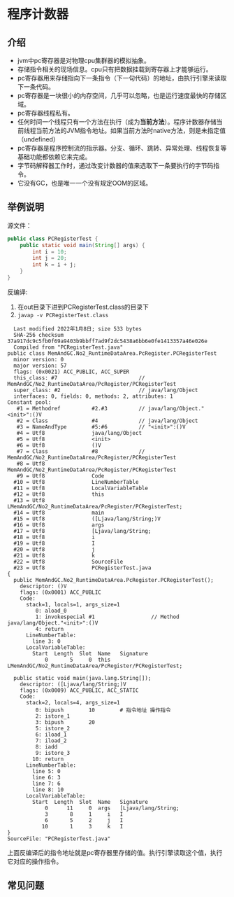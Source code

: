 # 程序计数器

## 介绍
- jvm中pc寄存器是对物理cpu集群器的模拟抽象。
- 存储指令相关的现场信息。cpu只有把数据挂载到寄存器上才能够运行。
- pc寄存器用来存储指向下一条指令（下一句代码）的地址，由执行引擎来读取下一条代码。
- pc寄存器是一块很小的内存空间，几乎可以忽略，也是运行速度最快的存储区域。
- pc寄存器线程私有。
- 任何时间一个线程只有一个方法在执行（成为**当前方法**）。程序计数器存储当前线程当前方法的JVM指令地址。如果当前方法时native方法，则是未指定值（undefined）
- pc寄存器是程序控制流的指示器。分支、循环、跳转、异常处理、线程恢复等基础功能都依赖它来完成。
- 字节码解释器工作时，通过改变计数器的值来选取下一条要执行的字节码指令。
- 它没有GC，也是唯一一个没有规定OOM的区域。

## 举例说明
源文件：
```java
public class PCRegisterTest {
    public static void main(String[] args) {
        int i = 10;
        int j = 20;
        int k = i + j;
    }
}
```
反编译:
1. 在out目录下进到PCRegisterTest.class的目录下
2. ``javap -v PCRegisterTest.class``

```\
  Last modified 2022年1月8日; size 533 bytes
  SHA-256 checksum 37a917dc9c5fb0f69a9403b9bbff7ad9f2dc5438a6bb6e0fe1413357a46e026e
  Compiled from "PCRegisterTest.java"
public class MemAndGC.No2_RuntimeDataArea.PcRegister.PCRegisterTest
  minor version: 0
  major version: 57
  flags: (0x0021) ACC_PUBLIC, ACC_SUPER
  this_class: #7                          // MemAndGC/No2_RuntimeDataArea/PcRegister/PCRegisterTest
  super_class: #2                         // java/lang/Object
  interfaces: 0, fields: 0, methods: 2, attributes: 1
Constant pool:
   #1 = Methodref          #2.#3          // java/lang/Object."<init>":()V
   #2 = Class              #4             // java/lang/Object
   #3 = NameAndType        #5:#6          // "<init>":()V
   #4 = Utf8               java/lang/Object
   #5 = Utf8               <init>
   #6 = Utf8               ()V
   #7 = Class              #8             // MemAndGC/No2_RuntimeDataArea/PcRegister/PCRegisterTest
   #8 = Utf8               MemAndGC/No2_RuntimeDataArea/PcRegister/PCRegisterTest
   #9 = Utf8               Code
  #10 = Utf8               LineNumberTable
  #11 = Utf8               LocalVariableTable
  #12 = Utf8               this
  #13 = Utf8               LMemAndGC/No2_RuntimeDataArea/PcRegister/PCRegisterTest;
  #14 = Utf8               main
  #15 = Utf8               ([Ljava/lang/String;)V
  #16 = Utf8               args
  #17 = Utf8               [Ljava/lang/String;
  #18 = Utf8               i
  #19 = Utf8               I
  #20 = Utf8               j
  #21 = Utf8               k
  #22 = Utf8               SourceFile
  #23 = Utf8               PCRegisterTest.java
{
  public MemAndGC.No2_RuntimeDataArea.PcRegister.PCRegisterTest();
    descriptor: ()V
    flags: (0x0001) ACC_PUBLIC
    Code:
      stack=1, locals=1, args_size=1
         0: aload_0
         1: invokespecial #1                  // Method java/lang/Object."<init>":()V
         4: return
      LineNumberTable:
        line 3: 0
      LocalVariableTable:
        Start  Length  Slot  Name   Signature
            0       5     0  this   LMemAndGC/No2_RuntimeDataArea/PcRegister/PCRegisterTest;

  public static void main(java.lang.String[]);
    descriptor: ([Ljava/lang/String;)V
    flags: (0x0009) ACC_PUBLIC, ACC_STATIC
    Code:
      stack=2, locals=4, args_size=1
         0: bipush        10        # 指令地址 操作指令
         2: istore_1
         3: bipush        20
         5: istore_2
         6: iload_1
         7: iload_2
         8: iadd
         9: istore_3
        10: return
      LineNumberTable:
        line 5: 0
        line 6: 3
        line 7: 6
        line 8: 10
      LocalVariableTable:
        Start  Length  Slot  Name   Signature
            0      11     0  args   [Ljava/lang/String;
            3       8     1     i   I
            6       5     2     j   I
           10       1     3     k   I
}
SourceFile: "PCRegisterTest.java"

```
上面反编译后的指令地址就是pc寄存器里存储的值。执行引擎读取这个值，执行它对应的操作指令。

## 常见问题